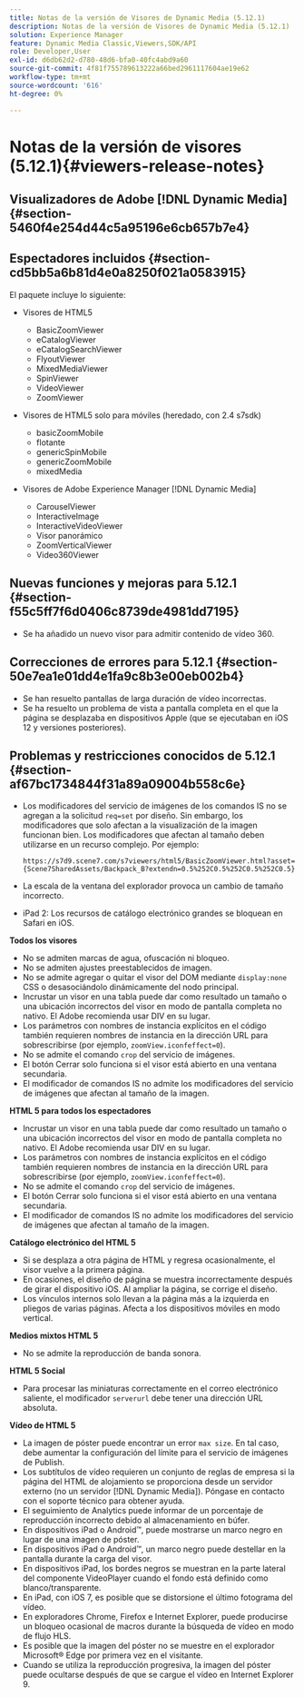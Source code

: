 ```yaml
---
title: Notas de la versión de Visores de Dynamic Media (5.12.1)
description: Notas de la versión de Visores de Dynamic Media (5.12.1)
solution: Experience Manager
feature: Dynamic Media Classic,Viewers,SDK/API
role: Developer,User
exl-id: d6db62d2-d780-48d6-bfa0-40fc4abd9a60
source-git-commit: 4f81f755789613222a66bed2961117604ae19e62
workflow-type: tm+mt
source-wordcount: '616'
ht-degree: 0%

---
```


# Notas de la versión de visores (5.12.1){#viewers-release-notes}

## Visualizadores de Adobe [!DNL Dynamic Media] {#section-5460f4e254d44c5a95196e6cb657b7e4}

## Espectadores incluidos {#section-cd5bb5a6b81d4e0a8250f021a0583915}

El paquete incluye lo siguiente:

* Visores de HTML5

   * BasicZoomViewer
   * eCatalogViewer
   * eCatalogSearchViewer
   * FlyoutViewer
   * MixedMediaViewer
   * SpinViewer
   * VideoViewer
   * ZoomViewer

* Visores de HTML5 solo para móviles (heredado, con 2.4 s7sdk)

   * basicZoomMobile
   * flotante
   * genericSpinMobile
   * genericZoomMobile
   * mixedMedia

* Visores de Adobe Experience Manager [!DNL Dynamic Media]

   * CarouselViewer
   * InteractiveImage
   * InteractiveVideoViewer
   * Visor panorámico
   * ZoomVerticalViewer
   * Video360Viewer

## Nuevas funciones y mejoras para 5.12.1 {#section-f55c5ff7f6d0406c8739de4981dd7195}

* Se ha añadido un nuevo visor para admitir contenido de vídeo 360.

## Correcciones de errores para 5.12.1 {#section-50e7ea1e01dd4e1fa9c8b3e00eb002b4}

* Se han resuelto pantallas de larga duración de vídeo incorrectas.
* Se ha resuelto un problema de vista a pantalla completa en el que la página se desplazaba en dispositivos Apple (que se ejecutaban en iOS 12 y versiones posteriores).

## Problemas y restricciones conocidos de 5.12.1 {#section-af67bc1734844f31a89a09004b558c6e}

* Los modificadores del servicio de imágenes de los comandos IS no se agregan a la solicitud `req=set` por diseño. Sin embargo, los modificadores que solo afectan a la visualización de la imagen funcionan bien. Los modificadores que afectan al tamaño deben utilizarse en un recurso complejo. Por ejemplo:

  `https://s7d9.scene7.com/s7viewers/html5/BasicZoomViewer.html?asset= {Scene7SharedAssets/Backpack_B?extendn=0.5%252C0.5%252C0.5%252C0.5}`

* La escala de la ventana del explorador provoca un cambio de tamaño incorrecto.
* iPad 2: Los recursos de catálogo electrónico grandes se bloquean en Safari en iOS.

**Todos los visores**

* No se admiten marcas de agua, ofuscación ni bloqueo.
* No se admiten ajustes preestablecidos de imagen.
* No se admite agregar o quitar el visor del DOM mediante `display:none` CSS o desasociándolo dinámicamente del nodo principal.
* Incrustar un visor en una tabla puede dar como resultado un tamaño o una ubicación incorrectos del visor en modo de pantalla completa no nativo. El Adobe recomienda usar DIV en su lugar.
* Los parámetros con nombres de instancia explícitos en el código también requieren nombres de instancia en la dirección URL para sobrescribirse (por ejemplo, `zoomView.iconfeffect=0`).
* No se admite el comando `crop` del servicio de imágenes.
* El botón Cerrar solo funciona si el visor está abierto en una ventana secundaria.
* El modificador de comandos IS no admite los modificadores del servicio de imágenes que afectan al tamaño de la imagen.

**HTML 5 para todos los espectadores**

* Incrustar un visor en una tabla puede dar como resultado un tamaño o una ubicación incorrectos del visor en modo de pantalla completa no nativo. El Adobe recomienda usar DIV en su lugar.
* Los parámetros con nombres de instancia explícitos en el código también requieren nombres de instancia en la dirección URL para sobrescribirse (por ejemplo, `zoomView.iconfeffect=0`).
* No se admite el comando `crop` del servicio de imágenes.
* El botón Cerrar solo funciona si el visor está abierto en una ventana secundaria.
* El modificador de comandos IS no admite los modificadores del servicio de imágenes que afectan al tamaño de la imagen.

**Catálogo electrónico del HTML 5**

* Si se desplaza a otra página de HTML y regresa ocasionalmente, el visor vuelve a la primera página.
* En ocasiones, el diseño de página se muestra incorrectamente después de girar el dispositivo iOS. Al ampliar la página, se corrige el diseño.
* Los vínculos internos solo llevan a la página más a la izquierda en pliegos de varias páginas. Afecta a los dispositivos móviles en modo vertical.

**Medios mixtos HTML 5**

* No se admite la reproducción de banda sonora.

**HTML 5 Social**

* Para procesar las miniaturas correctamente en el correo electrónico saliente, el modificador `serverurl` debe tener una dirección URL absoluta.

**Vídeo de HTML 5**

* La imagen de póster puede encontrar un error `max size`. En tal caso, debe aumentar la configuración del límite para el servicio de imágenes de Publish.
* Los subtítulos de vídeo requieren un conjunto de reglas de empresa si la página del HTML de alojamiento se proporciona desde un servidor externo (no un servidor [!DNL Dynamic Media]). Póngase en contacto con el soporte técnico para obtener ayuda.
* El seguimiento de Analytics puede informar de un porcentaje de reproducción incorrecto debido al almacenamiento en búfer.
* En dispositivos iPad o Android™, puede mostrarse un marco negro en lugar de una imagen de póster.
* En dispositivos iPad o Android™, un marco negro puede destellar en la pantalla durante la carga del visor.
* En dispositivos iPad, los bordes negros se muestran en la parte lateral del componente VideoPlayer cuando el fondo está definido como blanco/transparente.
* En iPad, con iOS 7, es posible que se distorsione el último fotograma del vídeo.
* En exploradores Chrome, Firefox e Internet Explorer, puede producirse un bloqueo ocasional de macros durante la búsqueda de vídeo en modo de flujo HLS.
* Es posible que la imagen del póster no se muestre en el explorador Microsoft® Edge por primera vez en el visitante.
* Cuando se utiliza la reproducción progresiva, la imagen del póster puede ocultarse después de que se cargue el vídeo en Internet Explorer 9.
